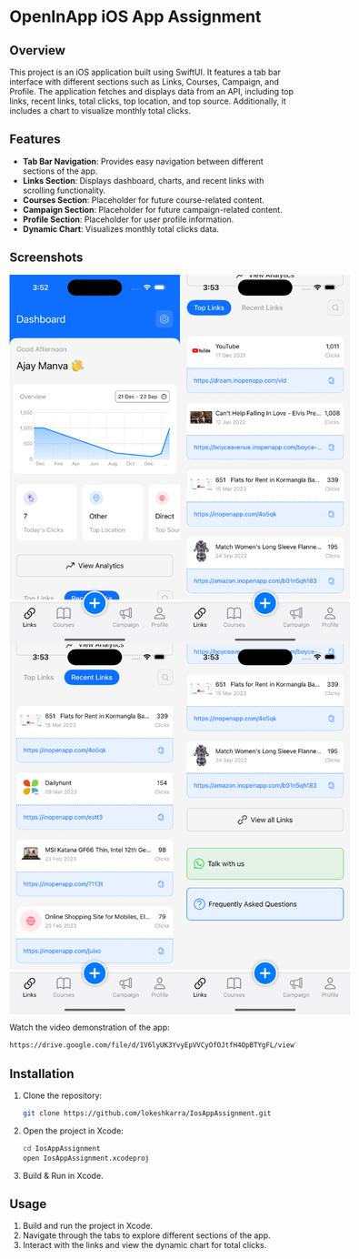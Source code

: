 # OpenInApp iOS App Assignment

## Overview

This project is an iOS application built using SwiftUI. It features a tab bar interface with different sections such as Links, Courses, Campaign, and Profile. The application fetches and displays data from an API, including top links, recent links, total clicks, top location, and top source. Additionally, it includes a chart to visualize monthly total clicks.

## Features

- **Tab Bar Navigation**: Provides easy navigation between different sections of the app.
- **Links Section**: Displays dashboard, charts, and recent links with scrolling functionality.
- **Courses Section**: Placeholder for future course-related content.
- **Campaign Section**: Placeholder for future campaign-related content.
- **Profile Section**: Placeholder for user profile information.
- **Dynamic Chart**: Visualizes monthly total clicks data.

## Screenshots

<div style="display: flex;">
    <img src="https://github.com/lokeshkarra/IosAppAssignment/blob/main/ScreenShots/first.png" alt="Dashboard" width="300">
    <img src="https://github.com/lokeshkarra/IosAppAssignment/blob/main/ScreenShots/Second.png" alt="Chart" width="300">
</div>

<div style="display: flex;">
    <img src="https://github.com/lokeshkarra/IosAppAssignment/blob/main/ScreenShots/Third.png" alt="Links Tab" width="300">
    <img src="https://github.com/lokeshkarra/IosAppAssignment/blob/main/ScreenShots/Fourth.png" alt="Support" width="300">
</div>

Watch the video demonstration of the app:
```sh
https://drive.google.com/file/d/1V6lyUK3YvyEpVVCyOfOJtfH4OpBTYgFL/view?usp=drive_link
```

## Installation

1. Clone the repository:
    ```sh
    git clone https://github.com/lokeshkarra/IosAppAssignment.git
    ```
2. Open the project in Xcode:
    ```sh
    cd IosAppAssignment
    open IosAppAssignment.xcodeproj
    ```
3. Build & Run in Xcode.

## Usage

1. Build and run the project in Xcode.
2. Navigate through the tabs to explore different sections of the app.
3. Interact with the links and view the dynamic chart for total clicks.
